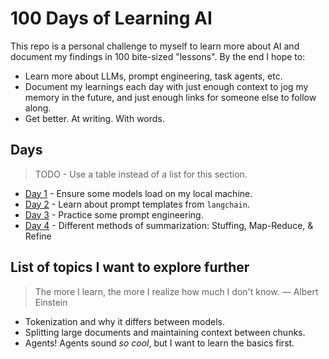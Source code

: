 # 100 Days of Learning AI

This repo is a personal challenge to myself to learn more about AI and document my findings in 100 bite-sized "lessons". By the end I hope to:

- Learn more about LLMs, prompt engineering, task agents, etc.
- Document my learnings each day with just enough context to jog my memory in the future, and just enough links for someone else to follow along.
- Get better. At writing. With words.

## Days

> TODO - Use a table instead of a list for this section.

- [Day 1](day/1/README.md) - Ensure some models load on my local machine.
- [Day 2](day/2/README.md) - Learn about prompt templates from `langchain`.
- [Day 3](day/3/README.md) - Practice some prompt engineering.
- [Day 4](day/4/README.md) - Different methods of summarization: Stuffing, Map-Reduce, & Refine

## List of topics I want to explore further

> The more I learn, the more I realize how much I don't know.
> &mdash; Albert Einstein

- Tokenization and why it differs between models.
- Splitting large documents and maintaining context between chunks.
- Agents! Agents sound _so cool_, but I want to learn the basics first.